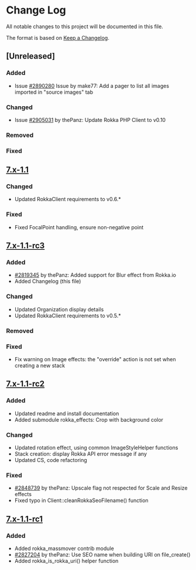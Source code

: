 # Change Log
All notable changes to this project will be documented in this file.

The format is based on [Keep a Changelog](http://keepachangelog.com/).

## [Unreleased]
### Added
- Issue [#2890280](https://www.drupal.org/node/2890280) Issue by make77: Add a pager to list all images imported in "source images" tab
### Changed
- Issue [#2905031](https://www.drupal.org/node/2905031) by thePanz: Update Rokka PHP Client to v0.10
### Removed
### Fixed

## [7.x-1.1](https://www.drupal.org/project/rokka/releases/7.x-1.1)
### Changed
- Updated RokkaClient requirements to v0.6.*
### Fixed
- Fixed FocalPoint handling, ensure non-negative point

## [7.x-1.1-rc3](https://www.drupal.org/project/rokka/releases/7.x-1.1-rc3)
### Added
- [#2819345](https://www.drupal.org/node/2819345) by thePanz: Added support for Blur effect from Rokka.io
- Added Changelog (this file)
### Changed
- Updated Organization display details
- Updated RokkaClient requirements to v0.5.*
### Removed
### Fixed
- Fix warning on Image effects: the "override" action is not set when creating a new stack

## [7.x-1.1-rc2](https://www.drupal.org/project/rokka/releases/7.x-1.1-rc2)
### Added
- Updated readme and install documentation
- Added submodule rokka_effects: Crop with background color
### Changed
- Updated rotation effect, using common ImageStyleHelper functions
- Stack creation: display Rokka API error message if any
- Updated CS, code refactoring
### Fixed
- [#2848739](https://www.drupal.org/node/2848739) by thePanz: Upscale flag not respected for Scale and Resize effects
- Fixed typo in Client::cleanRokkaSeoFilename() function

## [7.x-1.1-rc1](https://www.drupal.org/project/rokka/releases/7.x-1.1-rc1)
### Added
- Added rokka_massmover contrib module
- [#2827204](https://www.drupal.org/node/2827204) by thePanz: Use SEO name when building URI on file_create()
- Added rokka_is_rokka_uri() helper function

